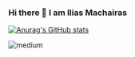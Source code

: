 ### Hi there 👋 I am Ilias Machairas

[![Anurag's GitHub stats](https://github-readme-stats.vercel.app/api?username=iliasmachairas&show_icons=true&theme=dark)](https://github.com/anuraghazra/github-readme-stats)
<!--
**iliasmachairas/iliasmachairas** is a ✨ _special_ ✨ repository because its `README.md` (this file) appears on your GitHub profile.

Here are some ideas to get you started:

- 🔭 I’m currently working on ...
- 🌱 I’m currently learning ...
- 👯 I’m looking to collaborate on ...
- 🤔 I’m looking for help with ...
- 💬 Ask me about ...
- 📫 How to reach me: ...
- 😄 Pronouns: ...
- ⚡ Fun fact: ...
-->

<a href="https://www.linkedin.com/in/iliasmachairas/">
  <img align="left" alt="medium" src="https://img.shields.io/badge/LinkedIn-0077B5?style=for-the-badge&logo=linkedin&logoColor=white" />
